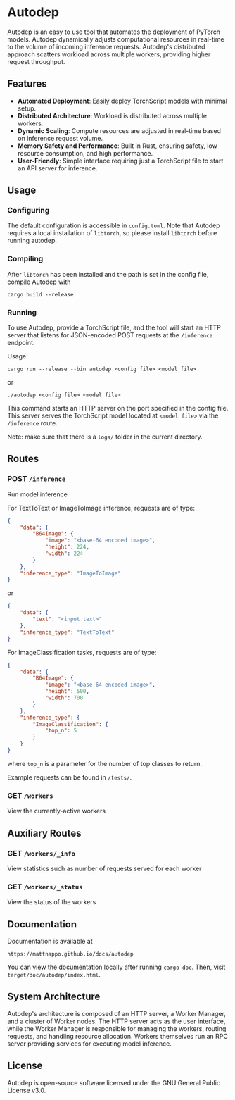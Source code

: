 # Autodep

Autodep is an easy to use tool that automates the deployment of PyTorch models. Autodep dynamically adjusts computational resources in real-time to the volume of incoming inference requests. Autodep's distributed approach scatters workload across multiple workers, providing higher request throughput.

## Features

- **Automated Deployment**: Easily deploy TorchScript models with minimal setup.
- **Distributed Architecture**: Workload is distributed across multiple workers.
- **Dynamic Scaling**: Compute resources are adjusted in real-time based on inference request volume.
- **Memory Safety and Performance**: Built in Rust, ensuring safety, low resource consumption, and high performance.
- **User-Friendly**: Simple interface requiring just a TorchScript file to start an API server for inference.

## Usage

### Configuring

The default configuration is accessible in `config.toml`. Note that Autodep requires a local installation of `libtorch`, so please install `libtorch` before running autodep. 

### Compiling

After `libtorch` has been installed and the path is set in the config file, compile Autodep with
```
cargo build --release
```

### Running

To use Autodep, provide a TorchScript file, and the tool will start an HTTP server that listens for JSON-encoded POST requests at the `/inference` endpoint.

Usage:

```
cargo run --release --bin autodep <config file> <model file>
```
or
```
./autodep <config file> <model file>
```

This command starts an HTTP server on the port specified in the config file. This server serves the TorchScript model located at `<model file>` via the `/inference` route.

Note: make sure that there is a `logs/` folder in the current directory.

## Routes

### POST `/inference`
Run model inference

For TextToText or ImageToImage inference, requests are of type:
```json
{
    "data": {
        "B64Image": {
            "image": "<base-64 encoded image>",
            "height": 224,
            "width": 224
        }
    },
    "inference_type": "ImageToImage"
}
```
or
```json
{
    "data": {
        "text": "<input text>"
    },
    "inference_type": "TextToText"
}
```

For ImageClassification tasks, requests are of type:
```json
{
    "data": {
        "B64Image": {
            "image": "<base-64 encoded image>",
            "height": 500,
            "width": 700
        }
    },
    "inference_type": {
        "ImageClassification": {
            "top_n": 5
        }
    }
}
```

where `top_n` is a parameter for the number of top classes to return.

Example requests can be found in `/tests/`.

### GET `/workers`
View the currently-active workers

## Auxiliary Routes

### GET `/workers/_info`
View statistics such as number of requests served for each worker

### GET `/workers/_status`
View the status of the workers

## Documentation

Documentation is available at
```
https://mattnappo.github.io/docs/autodep
```

You can view the documentation locally after running `cargo doc`. Then, visit `target/doc/autodep/index.html`.

## System Architecture

Autodep's architecture is composed of an HTTP server, a Worker Manager, and a cluster of Worker nodes. The HTTP server acts as the user interface, while the Worker Manager is responsible for managing the workers, routing requests, and handling resource allocation. Workers themselves run an RPC server providing services for executing model inference.

## License

Autodep is open-source software licensed under the GNU General Public License v3.0.

